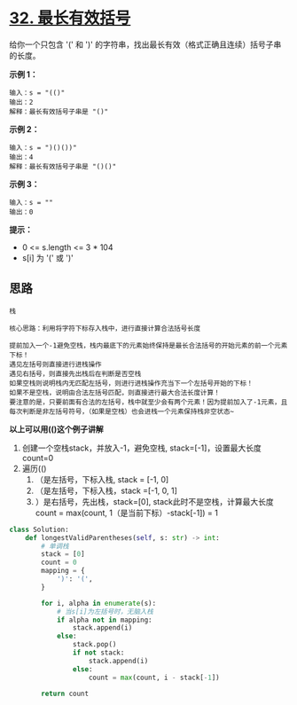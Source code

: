 # [32. 最长有效括号](https://leetcode.cn/problems/longest-valid-parentheses/)

给你一个只包含 '(' 和 ')' 的字符串，找出最长有效（格式正确且连续）括号子串的长度。

 

**示例 1：**

```
输入：s = "(()"
输出：2
解释：最长有效括号子串是 "()"
```

**示例 2：**

```
输入：s = ")()())"
输出：4
解释：最长有效括号子串是 "()()"
```

**示例 3：**

```
输入：s = ""
输出：0
```

**提示：**

- 0 <= s.length <= 3 * 104
- s[i] 为 '(' 或 ')'



## 思路

```
栈
```

```
核心思路：利用将字符下标存入栈中，进行直接计算合法括号长度

提前加入一个-1避免空栈，栈内最底下的元素始终保持是最长合法括号的开始元素的前一个元素下标！
遇见左括号则直接进行进栈操作
遇见右括号，则直接先出栈后在判断是否空栈
如果空栈则说明栈内无匹配左括号，则进行进栈操作充当下一个左括号开始的下标！
如果不是空栈，说明由合法左括号匹配，则直接进行最大合法长度计算！
要注意的是，只要前面有合法的左括号，栈中就至少会有两个元素！因为提前加入了-1元素，且每次判断是非左括号符号，（如果是空栈）也会进栈一个元素保持栈非空状态~

```

**以上可以用(()这个例子讲解**

1. 创建一个空栈stack，并放入-1，避免空栈, stack=[-1]，设置最大长度count=0
2. 遍历(()
   1. （是左括号，下标入栈, stack = [-1, 0]
   2. （是左括号，下标入栈，stack =[-1, 0, 1]
   3. ）是右括号，先出栈，stack=[0], stack此时不是空栈，计算最大长度count = max(count, 1（是当前下标）-stack[-1]) = 1

```python
class Solution:
    def longestValidParentheses(self, s: str) -> int:
        # 单调栈
        stack = [0]
        count = 0
        mapping = {
            ')': '(',
        }

        for i, alpha in enumerate(s):
            # 当s[i]为左括号时，无脑入栈
            if alpha not in mapping:
                stack.append(i)
            else:
                stack.pop()
                if not stack:
                    stack.append(i)
                else:
                    count = max(count, i - stack[-1])

        return count

```


